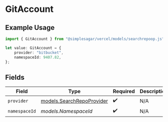 # GitAccount

## Example Usage

```typescript
import { GitAccount } from "@simplesagar/vercel/models/searchrepoop.js";

let value: GitAccount = {
    provider: "bitbucket",
    namespaceId: 9407.82,
};
```

## Fields

| Field                                                        | Type                                                         | Required                                                     | Description                                                  |
| ------------------------------------------------------------ | ------------------------------------------------------------ | ------------------------------------------------------------ | ------------------------------------------------------------ |
| `provider`                                                   | [models.SearchRepoProvider](../models/searchrepoprovider.md) | :heavy_check_mark:                                           | N/A                                                          |
| `namespaceId`                                                | *models.NamespaceId*                                         | :heavy_check_mark:                                           | N/A                                                          |